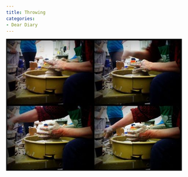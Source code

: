 ```yaml
---
title: Throwing
categories:
- Dear Diary
---
```


![](/assets/posts/2009/47591193b14903242a59bc9b1c454b60.png)

